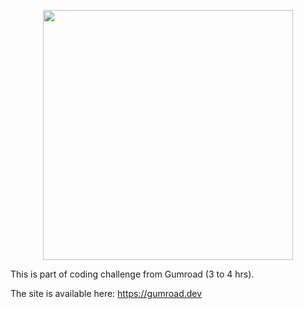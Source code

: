<p align="center">
<img width="400" src="https://og-image.wzulfikar.com/i/**gumroad.dev**.png?theme=dark&md=1&fontSize=100px&images=https%3A%2F%2Fpbs.twimg.com%2Fmedia%2FDyWXd86UwAAsLM-%3Fformat%3Dpng%26name%3Dlarge&images=https%3A%2F%2Fassets.vercel.com%2Fimage%2Fupload%2Ffront%2Fassets%2Fdesign%2Fnextjs-white-logo.svg">
</p>

This is part of coding challenge from Gumroad (3 to 4 hrs).

The site is available here: https://gumroad.dev
